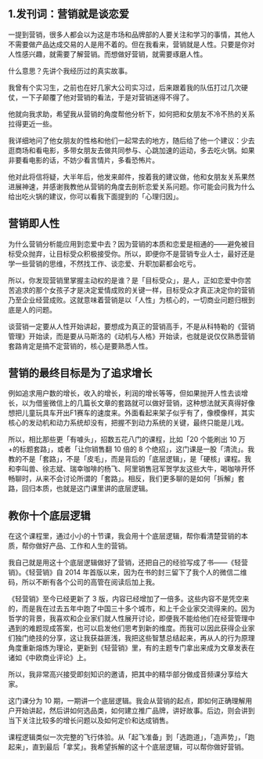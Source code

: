 ## 1.发刊词：营销就是谈恋爱
一提到营销，很多人都会以为这是市场和品牌部的人要关注和学习的事情，其他人不需要做产品达成交易的人是用不着的。但在我看来，营销就是人性。只要是你对人性感兴趣，就需要了解营销。而想做好营销，就需要琢磨人性。


什么意思？先讲个我经历过的真实故事。


我曾有个实习生，之前也在好几家大公司实习过，后来跟着我的队伍打过几次硬仗，一下子颠覆了他对营销的看法，于是对营销迷得不得了。


他就向我求助，希望我从营销的角度帮他分析下，如何把和女朋友不冷不热的关系拉得更近一些。


我详细地问了他女朋友的性格和他们一起常去的地方，随后给了他一个建议：少去逛商场和看电影，多带女朋友去做共同参与、心跳加速的运动，多去吃火锅。如果非要看电影的话，不妨少看言情片，多看恐怖片。


他对此将信将疑，大半年后，他发来邮件，按着我的建议做，他和女朋友关系果然进展神速，并感谢我教他从营销的角度去剖析恋爱关系问题。你可能会问我为什么给出吃火锅的建议，你可以看我下面提到的「心理归因」。


营销即人性
-----


为什么营销分析能应用到恋爱中去？因为营销的本质和恋爱是相通的——避免被目标受众抛弃，让目标受众积极接受你。所以，即便你不是营销专业人士，最好还是学一些营销的思维，不然找工作、谈恋爱、升职加薪都会吃亏。


所以，你发现营销里掌握主动权的是谁？是「目标受众」，是人，正如恋爱中你苦苦追求的那个女孩子才是决定爱情成败的关键一样，目标受众才真正决定你的营销乃至企业经营成败。这就意味着营销是以「人性」为核心的，一切商业问题归根到底是人的问题。


谈营销一定要从人性开始讲起，要想成为真正的营销高手，不是从科特勒的《营销管理》开始读，而是要从马斯洛的《动机与人格》开始读，也就是说仅仅熟悉营销套路肯定是搞不定营销的，核心是要熟悉人性。


营销的最终目标是为了追求增长
--------------


例如追求用户数的增长，收入的增长，利润的增长等等，但如果抛开人性去谈增长，以为借鉴微信上的几篇长文章的套路就可以做好营销，这种想法就天真得好像想把儿童玩具车开出F1赛车的速度来。外面看起来架子似乎有了，像模像样，其实核心的发动机和动力系统却没有，把握不到动力系统的关键，最终只能是儿戏。


所以，相比那些更「有噱头」，招数五花八门的课程，比如「20 个能刷出 10 万+的标题套路」，或者「让你销售翻 10 倍的 8 个绝招」，这门课是一股「清流」。我教的不是「套路」，不是「皮毛」，而是背后的「底层逻辑」，是「硬核」课程。我和李叫兽、徐志斌、瑞幸咖啡的杨飞、阿里销售冠军贺学友这些大牛，喝咖啡开怀畅聊时，从来不会讨论所谓的「套路」。相反，我们更多聊的是如何「拆解」套路，回归本质，也就是这门课里讲的底层逻辑。


教你十个底层逻辑
--------


在这个课程里，通过小小的十节课，我会用十个底层逻辑，帮你看清楚营销的本质，帮你做好产品、工作和人生的营销。


我自己就是用这十个底层逻辑做好了营销，还把自己的经验写成了书——《轻营销》。《轻营销》自 2014 年首版以来，因为在书的封三留下了我个人的微信二维码，所以不断有各个公司的高管在阅读后加上我。


《轻营销》至今已经更新了 3 版，内容已经增加了一倍多。这些内容不是凭空来的，而是我在过去五年中跑了中国三十多个城市，和上千企业家交流得来的。因为哲学的背景，我喜欢和企业家们就人性展开讨论，即便我不能给他们在经营管理中遇到的难题现成答案，也可以启发他们思考到新的维度。而我可以因此获得企业家们独门绝技的分享，这让我获益匪浅，我把这些智慧总结起来，再从人的行为原理角度重新熔炼为理论，更新到《轻营销》里，有的主题专门拿出来成为文章发表在诸如《中欧商业评论》上。


所以，我非常高兴接受即刻知识的邀请，把其中的精华部分做成音频课分享给大家。


这门课分为 10 期，一期讲一个底层逻辑。我会从营销的起点，即如何正确理解用户开始讲起，然后讲如何选品类，如何建立推广品牌，讲好故事。后边，则会讲到当下关注比较多的增长问题以及如何定价和达成销售。


课程逻辑类似一次完整的飞行体验。从「起飞准备」到「选跑道」，「造声势」，「跑起来」，直到最后「拿奖」。我希望拆解的这十个底层逻辑，可以帮你做好营销。

